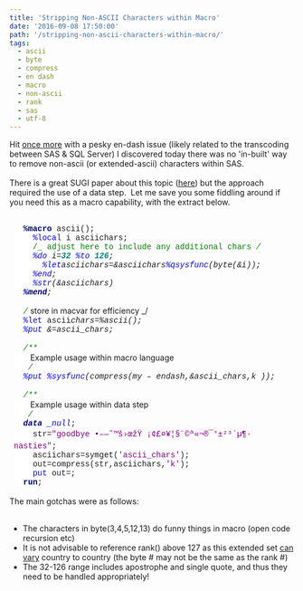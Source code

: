 ```yaml
---
title: 'Stripping Non-ASCII Characters within Macro'
date: '2016-09-08 17:50:00'
path: '/stripping-non-ascii-characters-within-macro/'
tags:
  - ascii
  - byte
  - compress
  - en dash
  - macro
  - non-ascii
  - rank
  - sas
  - utf-8
---
```


Hit <a href="http://rawsas.blogspot.co.uk/2016/09/reading-utf-8-in-filename-pipe.html" target="_blank">once more</a> with a pesky en-dash issue (likely related to the transcoding between SAS &amp; SQL Server) I discovered today there was no 'in-built' way to remove non-ascii (or extended-ascii) characters within SAS.<br /><br />There is a great SUGI paper about this topic (<a href="http://www.lexjansen.com/pharmasug/2010/CC/CC13.pdf" target="_blank">here</a>) but the approach required the use of a data step. &nbsp;Let me save you some fiddling around if you need this as a macro capability, with the extract below.<br /><br /><div style="margin: 0cm 0cm 0.0001pt 5.65pt;"><b><span style="background: white; color: navy; font-family: &quot;Courier New&quot;;">&nbsp; %macro</span></b><span style="background: white; font-family: &quot;Courier New&quot;;"> ascii();</span></div><div style="margin: 0cm 0cm 0.0001pt 5.65pt;"><span style="background: white; font-family: &quot;Courier New&quot;;">&nbsp; &nbsp;&nbsp;</span><span style="background: white; color: blue; font-family: &quot;Courier New&quot;;">%local</span><span style="background: white; font-family: &quot;Courier New&quot;;"> i asciichars;</span></div><div style="margin: 0cm 0cm 0.0001pt 5.65pt;"><span style="background: white; font-family: &quot;Courier New&quot;;">&nbsp; &nbsp;&nbsp;</span><span style="background: white; color: green; font-family: &quot;Courier New&quot;;">/_ adjust here to include any additional chars _/</span><span style="background: white; font-family: &quot;Courier New&quot;;"></span></div><div style="margin: 0cm 0cm 0.0001pt 5.65pt;"><span style="background: white; font-family: &quot;Courier New&quot;;">&nbsp; &nbsp;&nbsp;</span><span style="background: white; color: blue; font-family: &quot;Courier New&quot;;">%do</span><span style="background: white; font-family: &quot;Courier New&quot;;"> i=</span><b><span style="background: white; color: teal; font-family: &quot;Courier New&quot;;">32</span></b><span style="background: white; font-family: &quot;Courier New&quot;;"> </span><span style="background: white; color: blue; font-family: &quot;Courier New&quot;;">%to</span><span style="background: white; font-family: &quot;Courier New&quot;;"> </span><b><span style="background: white; color: teal; font-family: &quot;Courier New&quot;;">126</span></b><span style="background: white; font-family: &quot;Courier New&quot;;">;</span></div><div style="margin: 0cm 0cm 0.0001pt 5.65pt;"><span style="background: white; font-family: &quot;Courier New&quot;;">&nbsp; &nbsp; &nbsp;&nbsp;</span><span style="background: white; color: blue; font-family: &quot;Courier New&quot;;">%let</span><span style="background: white; font-family: &quot;Courier New&quot;;">asciichars=&amp;asciichars</span><span style="background: white; color: blue; font-family: &quot;Courier New&quot;;">%qsysfunc</span><span style="background: white; font-family: &quot;Courier New&quot;;">(byte(&amp;i));</span></div><div style="margin: 0cm 0cm 0.0001pt 5.65pt;"><span style="background: white; font-family: &quot;Courier New&quot;;">&nbsp; &nbsp;&nbsp;</span><span style="background: white; color: blue; font-family: &quot;Courier New&quot;;">%end</span><span style="background: white; font-family: &quot;Courier New&quot;;">;</span></div><div style="margin: 0cm 0cm 0.0001pt 5.65pt;"><span style="background: white; font-family: &quot;Courier New&quot;;">&nbsp; &nbsp;&nbsp;</span><span style="background: white; color: blue; font-family: &quot;Courier New&quot;;">%str</span><span style="background: white; font-family: &quot;Courier New&quot;;">(&amp;asciichars)</span></div><div style="margin: 0cm 0cm 0.0001pt 5.65pt;"><b><span style="background: white; color: navy; font-family: &quot;Courier New&quot;;">&nbsp; %mend</span></b><span style="background: white; font-family: &quot;Courier New&quot;;">;</span></div><div style="margin: 0cm 0cm 0.0001pt 5.65pt;"><span style="background: white; font-family: &quot;Courier New&quot;;"><br /></span></div><div style="margin: 0cm 0cm 0.0001pt 5.65pt;"><span style="background: white; color: green; font-family: &quot;Courier New&quot;;">&nbsp; /_ store in macvar for efficiency _/</span><span style="background: white; font-family: &quot;Courier New&quot;;"></span></div><div style="margin: 0cm 0cm 0.0001pt 5.65pt;"><span style="background: white; color: blue; font-family: &quot;Courier New&quot;;">&nbsp; %let</span><span style="background: white; font-family: &quot;Courier New&quot;;"> ascii*chars=%ascii();</span></div><div style="margin: 0cm 0cm 0.0001pt 5.65pt;"><span style="background: white; color: blue; font-family: &quot;Courier New&quot;;">&nbsp; %put</span><span style="background: white; font-family: &quot;Courier New&quot;;"> &amp;=ascii_chars;</span></div><div style="margin: 0cm 0cm 0.0001pt 5.65pt;"><br /></div><div style="margin: 0cm 0cm 0.0001pt 5.65pt;"><span style="background: white; color: green; font-family: &quot;Courier New&quot;;">&nbsp; /**</span></div><div style="margin: 0cm 0cm 0.0001pt 5.65pt;"><span style="background: white; color: green; font-family: &quot;Courier New&quot;;">&nbsp; &nbsp;* Example usage within macro language</span></div><div style="margin: 0cm 0cm 0.0001pt 5.65pt;"><span style="background: white; color: green; font-family: &quot;Courier New&quot;;">&nbsp; &nbsp;*/</span><span style="background: white; font-family: &quot;Courier New&quot;;"></span></div><div style="margin: 0cm 0cm 0.0001pt 5.65pt;"><span style="background: white; color: blue; font-family: &quot;Courier New&quot;;">&nbsp; %put</span><span style="background: white; font-family: &quot;Courier New&quot;;"> </span><span style="background: white; color: blue; font-family: &quot;Courier New&quot;;">%sysfunc</span><span style="background: white; font-family: &quot;Courier New&quot;;">(compress(my – endash,&amp;ascii_chars,k ));</span></div><div style="margin: 0cm 0cm 0.0001pt 5.65pt;"><br /></div><div style="margin: 0cm 0cm 0.0001pt 5.65pt;"><span style="background: white; color: green; font-family: &quot;Courier New&quot;;">&nbsp; /**</span></div><div style="margin: 0cm 0cm 0.0001pt 5.65pt;"><span style="background: white; color: green; font-family: &quot;Courier New&quot;;">&nbsp; &nbsp;* Example usage within data step</span></div><div style="margin: 0cm 0cm 0.0001pt 5.65pt;"><span style="background: white; color: green; font-family: &quot;Courier New&quot;;">&nbsp; &nbsp;*/</span><span style="background: white; font-family: &quot;Courier New&quot;;"></span></div><div style="margin: 0cm 0cm 0.0001pt 5.65pt;"><b><span style="background: white; color: navy; font-family: &quot;Courier New&quot;;">&nbsp; data</span></b><span style="background: white; font-family: &quot;Courier New&quot;;"> </span><span style="background: white; color: blue; font-family: &quot;Courier New&quot;;">\_null*</span><span style="background: white; font-family: &quot;Courier New&quot;;">;</span></div><div style="margin: 0cm 0cm 0.0001pt 5.65pt;"><span style="background: white; font-family: &quot;Courier New&quot;;">&nbsp; &nbsp;&nbsp;str=</span><span style="background: white; color: purple; font-family: &quot;Courier New&quot;;">"goodbye •–—˜™š›œžŸ&nbsp;¡¢£¤¥¦§¨©ª«¬­®¯°±²³´µ¶· nasties"</span><span style="background: white; font-family: &quot;Courier New&quot;;">;</span></div><div style="margin: 0cm 0cm 0.0001pt 5.65pt;"><span style="background: white; font-family: &quot;Courier New&quot;;">&nbsp; &nbsp;&nbsp;asciichars=symget(</span><span style="background: white; color: purple; font-family: &quot;Courier New&quot;;">'ascii_chars'</span><span style="background: white; font-family: &quot;Courier New&quot;;">);</span></div><div style="margin: 0cm 0cm 0.0001pt 5.65pt;"><span style="background: white; font-family: &quot;Courier New&quot;;">&nbsp; &nbsp; out=compress(str,asciichars,</span><span style="background: white; color: purple; font-family: &quot;Courier New&quot;;">'k'</span><span style="background: white; font-family: &quot;Courier New&quot;;">);</span></div><div style="margin: 0cm 0cm 0.0001pt 5.65pt;"><span style="background: white; font-family: &quot;Courier New&quot;;">&nbsp; &nbsp;&nbsp;</span><span style="background: white; color: blue; font-family: &quot;Courier New&quot;;">put</span><span style="background: white; font-family: &quot;Courier New&quot;;"> out=;</span></div><div style="margin: 0cm 0cm 0.0001pt 5.65pt;"><b><span style="background: white; color: navy; font-family: &quot;Courier New&quot;;">&nbsp; run</span></b><span style="background: white; font-family: &quot;Courier New&quot;;">;</span></div><div style="margin-left: 5.65pt;"></div><br />The main gotchas were as follows:<br /><br /><ul><li>The characters in byte(3,4,5,12,13) do funny things in macro (open code recursion etc)</li><li>It is not advisable to reference rank() above 127 as this extended set <a href="http://support.sas.com/documentation/cdl/en/hostwin/67962/HTML/default/viewer.htm#n1s18z766s30ddn1taghd7crnhsc.htm" target="_blank">can vary</a> country to country (the byte # may not be the same as the rank #)</li><li>The 32-126 range includes apostrophe and single quote, and thus they need to be handled appropriately!</li></ul><br />
